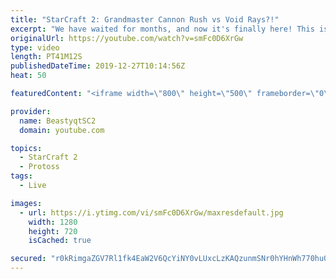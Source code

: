 ```yaml
---
title: "StarCraft 2: Grandmaster Cannon Rush vs Void Rays?!"
excerpt: "We have waited for months, and now it's finally here! This is the VOID RAYS to GRANDMASTER series! With the new balance changes to speedy Void Rays in the latest patch, we can now begin the series right! At this point in the series, we are introducing other units into the composition to make the games"
originalUrl: https://youtube.com/watch?v=smFc0D6XrGw
type: video
length: PT41M12S
publishedDateTime: 2019-12-27T10:14:56Z
heat: 50

featuredContent: "<iframe width=\"800\" height=\"500\" frameborder=\"0\" src=\"https://www.youtube.com/embed/smFc0D6XrGw\" allow=\"accelerometer; autoplay; encrypted-media; gyroscope; picture-in-picture\" allowfullscreen></iframe>"

provider:
  name: BeastyqtSC2
  domain: youtube.com

topics:
  - StarCraft 2
  - Protoss
tags:
  - Live

images:
  - url: https://i.ytimg.com/vi/smFc0D6XrGw/maxresdefault.jpg
    width: 1280
    height: 720
    isCached: true

secured: "r0kRimgaZGV7Rl1fk4EaW2V6QcYiNY0vLUxcLzKAQzunmSNr0hYHnWh770huOovAIO0Fu6KLjmXqBFAk8aZktSRycMvnpf18YTqRQCX6q75NWWVM635eg2GVe5D49u/Bqbbc59ROlRqjtHkyEjqKJrUn6nNKJPUh7iZdj/fU8CvVDnJY8IMIB2PeqK5jUuMCDrwk2iC6qXpLhm4sNVDuGUAdDv+oo8H5PqO8Qo3BYm3/fX9ZkfSCjj9MJ3pEczzrI6EdqrO4DaCLkCIi4CdP55/meCNFGNAkECfGuAW2jV97IJnzTNqM5ivBgdYjDQLHz5pGWbOt0rE/MWleMA5qTFu/gJ2ocXt4eR/5SNFRbmJSQCNoptqJlPbrGappT3qz8cByugW3ZXcFyQslu6KKIf5UOr+iiX7YDOhHtx7cJlg=;cEikeREDelctt+Gms/JlAA=="
---
```


